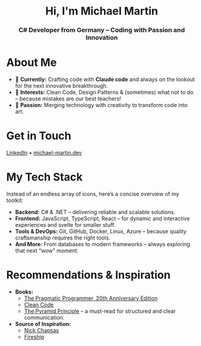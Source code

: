 <h1 align="center">Hi, I'm Michael Martin</h1>
<h3 align="center">C# Developer from Germany – Coding with Passion and Innovation</h3>

# About Me

- 🚀 **Currently:** Crafting code with **Claude code** and always on the lookout for the next innovative breakthrough.
- 💬 **Interests:** Clean Code, Design Patterns & (sometimes) what not to do – because mistakes are our best teachers!
- 🎨 **Passion:** Merging technology with creativity to transform code into art.


# Get in Touch

[LinkedIn](https://linkedin.com/in/michael-martin-dev) • [michael-martin.dev](https://michael-martin.dev/)


# My Tech Stack

Instead of an endless array of icons, here’s a concise overview of my toolkit:

- **Backend:** C# & .NET – delivering reliable and scalable solutions.
- **Frontend:** JavaScript, TypeScript, React – for dynamic and interactive experiences and svelte for smaller stuff.
- **Tools & DevOps:** Git, GitHub, Docker, Linux, Azure – because quality craftsmanship requires the right tools.
- **And More:** From databases to modern frameworks – always exploring that next “wow” moment.


# Recommendations & Inspiration

- **Books:**  
  - [The Pragmatic Programmer, 20th Anniversary Edition](https://pragprog.com/titles/tpp20/the-pragmatic-programmer-20th-anniversary-edition/)  
  - [Clean Code](https://www.google.com/search?q=clean+code+book)
  - [The Pyramid Principle](https://de.wikipedia.org/wiki/Pyramidales_Prinzip) – a must-read for structured and clear communication.
- **Source of Inspiration:**  
  - [Nick Chapsas](https://www.youtube.com/@nickchapsas)
  - [Fireship](https://www.youtube.com/@Fireship)

